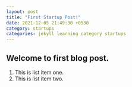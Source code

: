 ```yaml
---
layout: post
title: "First Startup Post!"
date: 2021-12-05 21:49:30 +0530
category: startups
categories: jekyll learning category startups
---
```


## Welcome to first blog post.

1. This is list item one.
2. This is list item two.
